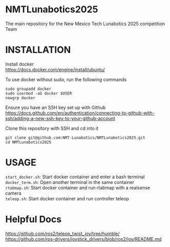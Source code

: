 # NMTLunabotics2025
The main repository for the New Mexico Tech Lunabotics 2025 competition Team

# INSTALLATION

Install docker  
<https://docs.docker.com/engine/install/ubuntu/>  

To use docker without sudo, run the following commands  
```
sudo groupadd docker
sudo usermod -aG docker $USER
newgrp docker
```

Ensure you have an SSH key set up with Github  
<https://docs.github.com/en/authentication/connecting-to-github-with-ssh/adding-a-new-ssh-key-to-your-github-account>  

Clone this repository with SSH and cd into it  
```
git clone git@github.com:NMT-Lunabotics/NMTLunabotics2025.git
cd NMTLunabotics2025
```

# USAGE

`start_docker.sh`: Start docker container and enter a bash terminal  
`docker_term.sh`: Open another terminal in the same container  
`rtabmap.sh`: Start docker container and run rtabmap with a realsense camera  
`teleop.sh`: Start docker container and run controller teleop

# Helpful Docs
<https://github.com/ros2/teleop_twist_joy/tree/humble/>
<https://github.com/ros-drivers/joystick_drivers/blob/ros2/joy/README.md>
